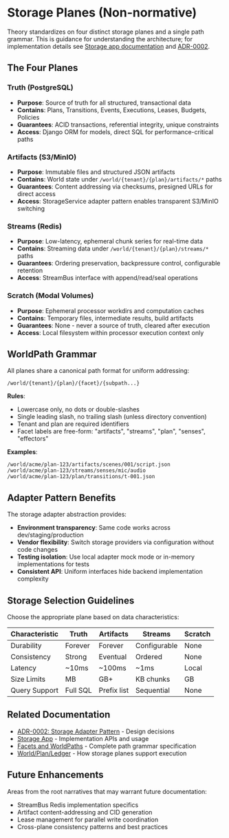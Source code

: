 # Storage Planes (Non-normative)

Theory standardizes on four distinct storage planes and a single path grammar. This is guidance for understanding the architecture; for implementation details see [Storage app documentation](../apps/storage.md) and [ADR-0002](../adr/ADR-0002-storage-adapter-pattern.md).

## The Four Planes

### Truth (PostgreSQL)
- **Purpose**: Source of truth for all structured, transactional data
- **Contains**: Plans, Transitions, Events, Executions, Leases, Budgets, Policies
- **Guarantees**: ACID transactions, referential integrity, unique constraints
- **Access**: Django ORM for models, direct SQL for performance-critical paths

### Artifacts (S3/MinIO)
- **Purpose**: Immutable files and structured JSON artifacts
- **Contains**: World state under `/world/{tenant}/{plan}/artifacts/*` paths
- **Guarantees**: Content addressing via checksums, presigned URLs for direct access
- **Access**: StorageService adapter pattern enables transparent S3/MinIO switching

### Streams (Redis)
- **Purpose**: Low-latency, ephemeral chunk series for real-time data
- **Contains**: Streaming data under `/world/{tenant}/{plan}/streams/*` paths
- **Guarantees**: Ordering preservation, backpressure control, configurable retention
- **Access**: StreamBus interface with append/read/seal operations

### Scratch (Modal Volumes)
- **Purpose**: Ephemeral processor workdirs and computation caches
- **Contains**: Temporary files, intermediate results, build artifacts
- **Guarantees**: None - never a source of truth, cleared after execution
- **Access**: Local filesystem within processor execution context only

## WorldPath Grammar

All planes share a canonical path format for uniform addressing:

```
/world/{tenant}/{plan}/{facet}/{subpath...}
```

**Rules**:
- Lowercase only, no dots or double-slashes
- Single leading slash, no trailing slash (unless directory convention)
- Tenant and plan are required identifiers
- Facet labels are free-form: "artifacts", "streams", "plan", "senses", "effectors"

**Examples**:
```
/world/acme/plan-123/artifacts/scenes/001/script.json
/world/acme/plan-123/streams/senses/mic/audio
/world/acme/plan-123/plan/transitions/t-001.json
```

## Adapter Pattern Benefits

The storage adapter abstraction provides:

- **Environment transparency**: Same code works across dev/staging/production
- **Vendor flexibility**: Switch storage providers via configuration without code changes
- **Testing isolation**: Use local adapter mock mode or in-memory implementations for tests
- **Consistent API**: Uniform interfaces hide backend implementation complexity

## Storage Selection Guidelines

Choose the appropriate plane based on data characteristics:

| Characteristic | Truth | Artifacts | Streams | Scratch |
|---------------|-------|-----------|---------|---------|
| Durability | Forever | Forever | Configurable | None |
| Consistency | Strong | Eventual | Ordered | None |
| Latency | ~10ms | ~100ms | ~1ms | Local |
| Size Limits | MB | GB+ | KB chunks | GB |
| Query Support | Full SQL | Prefix list | Sequential | None |

## Related Documentation

- [ADR-0002: Storage Adapter Pattern](../adr/ADR-0002-storage-adapter-pattern.md) - Design decisions
- [Storage App](../apps/storage.md) - Implementation APIs and usage
- [Facets and WorldPaths](facets-and-paths.md) - Complete path grammar specification
- [World/Plan/Ledger](world-plan-ledger.md) - How storage planes support execution

## Future Enhancements

Areas from the root narratives that may warrant future documentation:
- StreamBus Redis implementation specifics
- Artifact content-addressing and CID generation
- Lease management for parallel write coordination
- Cross-plane consistency patterns and best practices
